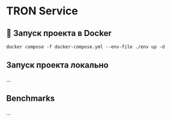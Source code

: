 # TRON Service


## 🐳 Запуск проекта в Docker
```shell
docker compose -f docker-compose.yml --env-file ./env up -d
```

## Запуск проекта локально
...

## Benchmarks
...